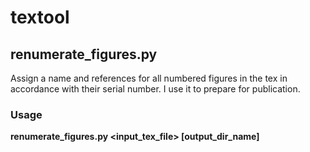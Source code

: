 # textool

## renumerate_figures.py
Assign a name and references for all numbered figures in the tex in accordance with their serial number.  I use it to prepare for publication.

### Usage
**renumerate_figures.py <input_tex_file> [output_dir_name]**

